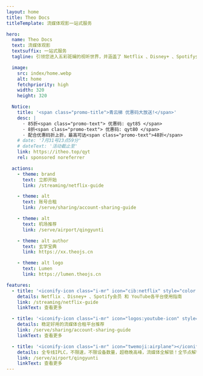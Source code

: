 ```yaml
---
layout: home
title: Theo Docs
titleTemplate: 流媒体观影一站式服务

hero:
  name: Theo Docs
  text: 流媒体观影
  textsuffix: 一站式服务
  tagline: 引领您进入五彩斑斓的视听世界，并涵盖了 Netflix 、Disney+ 、Spotify会员 和 YouTube会员 的精彩领域

  image:
    src: index/home.webp
    alt: home
    fetchpriority: high
    width: 320
    height: 320

  Notice:
    title: '<span class="promo-title">青云梯 优惠码大放送!</span>'
    desc: |
      · 85折<span class="promo-text"> 优惠码: qyt85 </span>
      · 8折<span class="promo-text"> 优惠码: qyt80 </span>
      · 配合优惠码折上折，最高可达<span class="promo-text">48折</span>
    # date: '7月31号23点59分'
    # dateText: '活动截止至'
    link: https://itheo.top/qyt
    rel: sponsored noreferrer

  actions:
    - theme: brand
      text: 立即开始
      link: /streaming/netflix-guide

    - theme: alt
      text: 账号合租
      link: /serve/sharing/account-sharing-guide

    - theme: alt
      text: 机场推荐
      link: /serve/airport/qingyunti

    - theme: alt author
      text: 玄学宝典
      link: https://xx.theojs.cn

    - theme: alt logo
      text: Lumen
      link: https://lumen.theojs.cn

features:
  - title: '<iconify-icon class="i-mr" icon="cib:netflix" style="color:#E50914"></iconify-icon>流媒体观影'
    details: Netflix 、Disney+ 、Spotify会员 和 YouTube各平台使用指南
    link: /streaming/netflix-guide
    linkText: 查看更多

  - title: '<iconify-icon class="i-mr" icon="logos:youtube-icon" style="margin-right: 0.7em;"></iconify-icon>合租平台'
    details: 稳定好用的流媒体合租平台推荐
    link: /serve/sharing/account-sharing-guide
    linkText: 查看更多

  - title: '<iconify-icon class="i-mr" icon="twemoji:airplane"></iconify-icon>优质线路'
    details: 全专线IPLC，不限速，不限设备数量，超稳晚高峰，流媒体全解锁！全节点解锁chatgpt！
    link: /serve/airport/qingyunti
    linkText: 查看更多
---
```


<Home />
